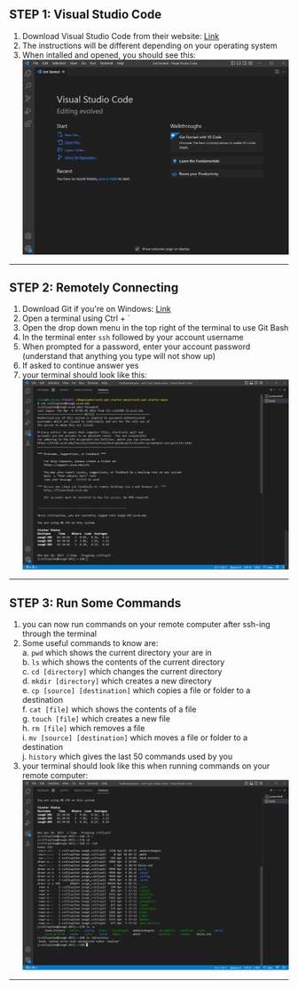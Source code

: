## STEP 1:  Visual Studio Code
1. Download Visual Studio Code from their website:  [Link](https://code.visualstudio.com/)
2. The instructions will be different depending on your operating system
3. When intalled and opened, you should see this:
![Image](VS_Code_Startup.png)

---

## STEP 2:  Remotely Connecting
1. Download Git if you're on Windows:  [Link](https://git-scm.com/)
2. Open a terminal using Ctrl + `
3. Open the drop down menu in the top right of the terminal to use Git Bash
4. In the terminal enter `ssh` followed by your account username
5. When prompted for a password, enter your account password (understand that anything you type will not show up)
6. If asked to continue answer yes
7. your terminal should look like this:
![Image](VS_Code_Login.png)

---

## STEP 3:  Run Some Commands
1. you can now run commands on your remote computer after ssh-ing through the terminal
2. Some useful commands to know are:  
  a. `pwd` which shows the current directory your are in  
  b. `ls` which shows the contents of the current directory  
  c. `cd [directory]` which changes the current directory  
  d. `mkdir [directory]` which creates a new directory  
  e. `cp [source] [destination]` which copies a file or folder to a destination  
  f. `cat [file]` which shows the contents of a file  
  g. `touch [file]` which creates a new file  
  h. `rm [file]` which removes a file  
  i. `mv [source] [destination]` which moves a file or folder to a destination  
  j. `history` which gives the last 50 commands used by you  
3. your terminal should look like this when running commands on your remote computer:
![Image](VS_Code_Code.png)

---
